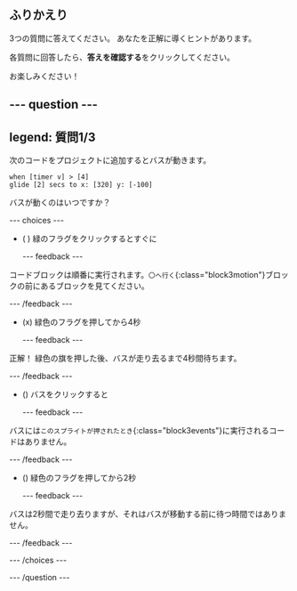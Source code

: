## ふりかえり

3つの質問に答えてください。 あなたを正解に導くヒントがあります。

各質問に回答したら、**答えを確認する**をクリックしてください。

お楽しみください！

--- question ---
---
legend: 質問1/3
---

次のコードをプロジェクトに追加するとバスが動きます。

```blocks3
when [timer v] > [4] 
glide [2] secs to x: [320] y: [-100]
```

バスが動くのはいつですか？

--- choices ---

- ( ) 緑のフラグをクリックするとすぐに

  --- feedback ---

コードブロックは順番に実行されます。`〇へ行く`{:class="block3motion"}ブロックの前にあるブロックを見てください。

  --- /feedback ---

- (x) 緑色のフラグを押してから4秒

  --- feedback ---

正解！ 緑色の旗を押した後、バスが走り去るまで4秒間待ちます。

  --- /feedback ---

- () バスをクリックすると

  --- feedback ---

バスには`このスプライトが押されたとき`{:class="block3events"}に実行されるコードはありません。

  --- /feedback ---

- () 緑色のフラグを押してから2秒

  --- feedback ---

バスは2秒間で走り去りますが、それはバスが移動する前に待つ時間ではありません。

  --- /feedback ---

--- /choices ---

--- /question ---
